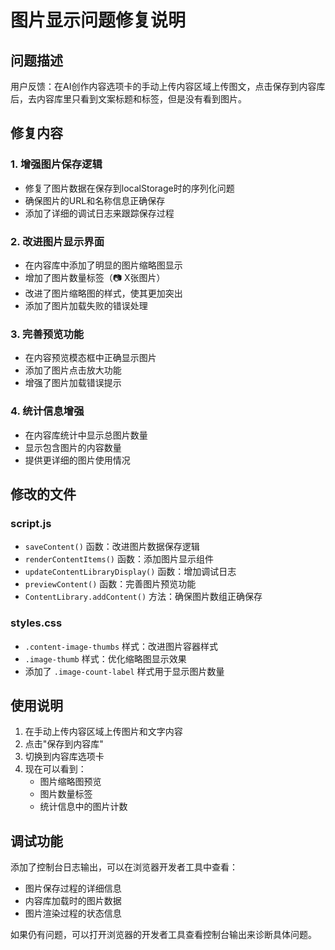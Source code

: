 # 图片显示问题修复说明

## 问题描述
用户反馈：在AI创作内容选项卡的手动上传内容区域上传图文，点击保存到内容库后，去内容库里只看到文案标题和标签，但是没有看到图片。

## 修复内容

### 1. 增强图片保存逻辑
- 修复了图片数据在保存到localStorage时的序列化问题
- 确保图片的URL和名称信息正确保存
- 添加了详细的调试日志来跟踪保存过程

### 2. 改进图片显示界面
- 在内容库中添加了明显的图片缩略图显示
- 增加了图片数量标签（📷 X张图片）
- 改进了图片缩略图的样式，使其更加突出
- 添加了图片加载失败的错误处理

### 3. 完善预览功能
- 在内容预览模态框中正确显示图片
- 添加了图片点击放大功能
- 增强了图片加载错误提示

### 4. 统计信息增强
- 在内容库统计中显示总图片数量
- 显示包含图片的内容数量
- 提供更详细的图片使用情况

## 修改的文件

### script.js
- `saveContent()` 函数：改进图片数据保存逻辑
- `renderContentItems()` 函数：添加图片显示组件
- `updateContentLibraryDisplay()` 函数：增加调试日志
- `previewContent()` 函数：完善图片预览功能
- `ContentLibrary.addContent()` 方法：确保图片数组正确保存

### styles.css
- `.content-image-thumbs` 样式：改进图片容器样式
- `.image-thumb` 样式：优化缩略图显示效果
- 添加了 `.image-count-label` 样式用于显示图片数量

## 使用说明

1. 在手动上传内容区域上传图片和文字内容
2. 点击"保存到内容库"
3. 切换到内容库选项卡
4. 现在可以看到：
   - 图片缩略图预览
   - 图片数量标签
   - 统计信息中的图片计数

## 调试功能

添加了控制台日志输出，可以在浏览器开发者工具中查看：
- 图片保存过程的详细信息
- 内容库加载时的图片数据
- 图片渲染过程的状态信息

如果仍有问题，可以打开浏览器的开发者工具查看控制台输出来诊断具体问题。